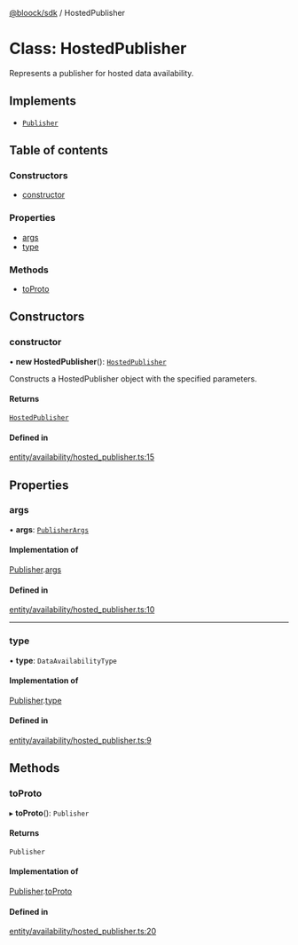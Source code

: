 [@bloock/sdk](../index.md) / HostedPublisher

# Class: HostedPublisher

Represents a publisher for hosted data availability.

## Implements

- [`Publisher`](../interfaces/Publisher.md)

## Table of contents

### Constructors

- [constructor](HostedPublisher.md#constructor)

### Properties

- [args](HostedPublisher.md#args)
- [type](HostedPublisher.md#type)

### Methods

- [toProto](HostedPublisher.md#toproto)

## Constructors

### constructor

• **new HostedPublisher**(): [`HostedPublisher`](HostedPublisher.md)

Constructs a HostedPublisher object with the specified parameters.

#### Returns

[`HostedPublisher`](HostedPublisher.md)

#### Defined in

[entity/availability/hosted_publisher.ts:15](https://github.com/bloock/bloock-sdk/blob/587f793/languages/js/src/entity/availability/hosted_publisher.ts#L15)

## Properties

### args

• **args**: [`PublisherArgs`](PublisherArgs.md)

#### Implementation of

[Publisher](../interfaces/Publisher.md).[args](../interfaces/Publisher.md#args)

#### Defined in

[entity/availability/hosted_publisher.ts:10](https://github.com/bloock/bloock-sdk/blob/587f793/languages/js/src/entity/availability/hosted_publisher.ts#L10)

___

### type

• **type**: `DataAvailabilityType`

#### Implementation of

[Publisher](../interfaces/Publisher.md).[type](../interfaces/Publisher.md#type)

#### Defined in

[entity/availability/hosted_publisher.ts:9](https://github.com/bloock/bloock-sdk/blob/587f793/languages/js/src/entity/availability/hosted_publisher.ts#L9)

## Methods

### toProto

▸ **toProto**(): `Publisher`

#### Returns

`Publisher`

#### Implementation of

[Publisher](../interfaces/Publisher.md).[toProto](../interfaces/Publisher.md#toproto)

#### Defined in

[entity/availability/hosted_publisher.ts:20](https://github.com/bloock/bloock-sdk/blob/587f793/languages/js/src/entity/availability/hosted_publisher.ts#L20)
